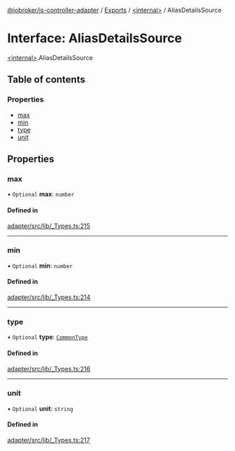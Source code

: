 [@iobroker/js-controller-adapter](../README.md) / [Exports](../modules.md) / [\<internal\>](../modules/internal_.md) / AliasDetailsSource

# Interface: AliasDetailsSource

[\<internal\>](../modules/internal_.md).AliasDetailsSource

## Table of contents

### Properties

- [max](internal_.AliasDetailsSource.md#max)
- [min](internal_.AliasDetailsSource.md#min)
- [type](internal_.AliasDetailsSource.md#type)
- [unit](internal_.AliasDetailsSource.md#unit)

## Properties

### max

• `Optional` **max**: `number`

#### Defined in

[adapter/src/lib/_Types.ts:215](https://github.com/ioBroker/ioBroker.js-controller/blob/4bb5c35cf45e53dab9bd7581dbeecc877dc3cbeb/packages/adapter/src/lib/_Types.ts#L215)

___

### min

• `Optional` **min**: `number`

#### Defined in

[adapter/src/lib/_Types.ts:214](https://github.com/ioBroker/ioBroker.js-controller/blob/4bb5c35cf45e53dab9bd7581dbeecc877dc3cbeb/packages/adapter/src/lib/_Types.ts#L214)

___

### type

• `Optional` **type**: [`CommonType`](../modules/internal_.md#commontype)

#### Defined in

[adapter/src/lib/_Types.ts:216](https://github.com/ioBroker/ioBroker.js-controller/blob/4bb5c35cf45e53dab9bd7581dbeecc877dc3cbeb/packages/adapter/src/lib/_Types.ts#L216)

___

### unit

• `Optional` **unit**: `string`

#### Defined in

[adapter/src/lib/_Types.ts:217](https://github.com/ioBroker/ioBroker.js-controller/blob/4bb5c35cf45e53dab9bd7581dbeecc877dc3cbeb/packages/adapter/src/lib/_Types.ts#L217)
